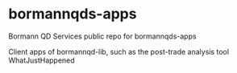 # bormannqds-apps
Bormann QD Services public repo for bormannqds-apps

Client apps of bormannqd-lib, such as the post-trade analysis tool WhatJustHappened
